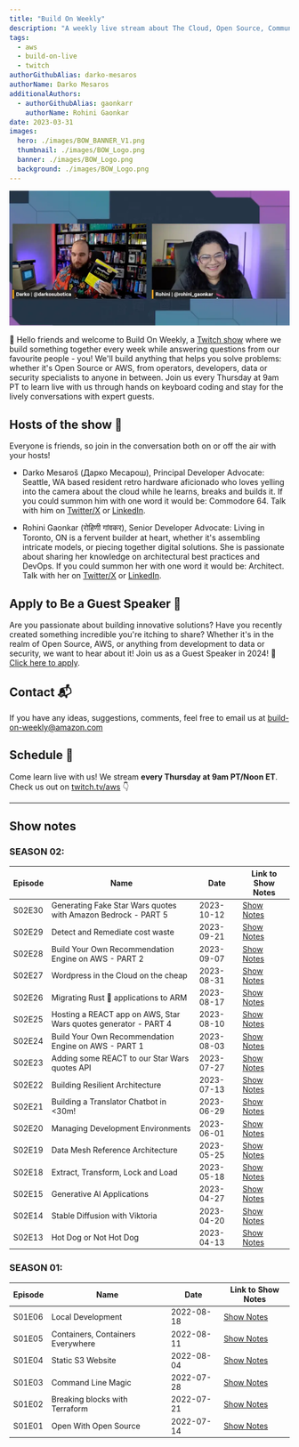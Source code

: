 ```yaml
---
title: "Build On Weekly"
description: "A weekly live stream about The Cloud, Open Source, Community and everything in between"
tags:
  - aws
  - build-on-live
  - twitch
authorGithubAlias: darko-mesaros
authorName: Darko Mesaros 
additionalAuthors: 
  - authorGithubAlias: gaonkarr
    authorName: Rohini Gaonkar
date: 2023-03-31
images:
  hero: ./images/BOW_BANNER_V1.png
  thumbnail: ./images/BOW_Logo.png
  banner: ./images/BOW_Logo.png
  background: ./images/BOW_Logo.png
---
```


![Image of Rohini and Darko enjoying the live stream together](images/wpfordarko-rohini.webp)

👋 Hello friends and welcome to Build On Weekly, a [Twitch show](https://www.twitch.tv/aws) where we build something together every week while answering questions from our favourite people - you! We'll build anything that helps you solve problems: whether it's Open Source or AWS, from operators, developers, data or security specialists to anyone in between. Join us every Thursday at 9am PT to learn live with us through hands on keyboard coding and stay for the lively conversations with expert guests.

## Hosts of the show 🎤

Everyone is friends, so join in the conversation both on or off the air with your hosts!

- Darko Mesaroš (Дарко Месарош), Principal Developer Advocate: Seattle, WA based resident retro hardware aficionado who loves yelling into the camera about the cloud while he learns, breaks and builds it. If you could summon him with one word it would be: Commodore 64. Talk with him on [Twitter/X](https://twitter.com/darkosubotica) or [LinkedIn](https://www.linkedin.com/in/darko-mesaros/).

- Rohini Gaonkar (रोहिणी गांवकर), Senior Developer Advocate: Living in Toronto, ON is a fervent builder at heart, whether it's assembling intricate models, or piecing together digital solutions. She is passionate about sharing her knowledge on architectural best practices and DevOps. If you could summon her with one word it would be: Architect. Talk with her on [Twitter/X](https://twitter.com/rohini_gaonkar) or [LinkedIn](https://www.linkedin.com/in/rohinigaonkar/).

## Apply to Be a Guest Speaker 📅

Are you passionate about building innovative solutions? Have you recently created something incredible you're itching to share? Whether it's in the realm of Open Source, AWS, or anything from development to data or security, we want to hear about it! Join us as a Guest Speaker in 2024! 🔗 [Click here to apply](https://pulse.aws/application/T7WYU0QT).

## Contact 📬

If you have any ideas, suggestions, comments, feel free to email us at [build-on-weekly@amazon.com](mailto:build-on-weekly@amazon.com)

## Schedule 📆

Come learn live with us! We stream **every Thursday at 9am PT/Noon ET**. Check us out on [twitch.tv/aws](https://twitch.tv/aws) 👇
<a href="https://twitch.tv/aws"><img src="images/twitch_button_small.jpg" style="margin-left: 0" alt=""/></a>

---

## Show notes

### SEASON 02:

| Episode | Name | Date | Link to Show Notes
|--|--|--|--|
| S02E30 | Generating Fake Star Wars quotes with Amazon Bedrock - PART 5 | 2023-10-12 | [Show Notes](/livestreams/build-on-weekly/2023-10-12) |
| S02E29 | Detect and Remediate cost waste | 2023-09-21 | [Show Notes](/livestreams/build-on-weekly/2023-09-21) |
| S02E28 | Build Your Own Recommendation Engine on AWS - PART 2 | 2023-09-07 | [Show Notes](/livestreams/build-on-weekly/2023-09-07) |
| S02E27 | Wordpress in the Cloud on the cheap | 2023-08-31 | [Show Notes](/livestreams/build-on-weekly/2023-08-31) |
| S02E26 | Migrating Rust 🦀 applications to ARM | 2023-08-17 | [Show Notes](/livestreams/build-on-weekly/2023-08-17) |
| S02E25 | Hosting a REACT app on AWS, Star Wars quotes generator - PART 4 | 2023-08-10 | [Show Notes](/livestreams/build-on-weekly/2023-08-10) |
| S02E24 | Build Your Own Recommendation Engine on AWS - PART 1 | 2023-08-03 | [Show Notes](/livestreams/build-on-weekly/2023-08-03) |
| S02E23 | Adding some REACT to our Star Wars quotes API | 2023-07-27 | [Show Notes](/livestreams/build-on-weekly/2023-07-27) |
| S02E22 | Building Resilient Architecture | 2023-07-13 | [Show Notes](/livestreams/build-on-weekly/2023-07-13) |
| S02E21 | Building a Translator Chatbot in <30m!| 2023-06-29 | [Show Notes](/livestreams/build-on-weekly/2023-06-29) |
| S02E20 | Managing Development Environments| 2023-06-01 | [Show Notes](/livestreams/build-on-weekly/2023-06-01) |
| S02E19 | Data Mesh Reference Architecture| 2023-05-25 | [Show Notes](/livestreams/build-on-weekly/2023-05-25) |
| S02E18 | Extract, Transform, Lock and Load| 2023-05-18 | [Show Notes](/livestreams/build-on-weekly/2023-05-18) |
| S02E15 | Generative AI Applications | 2023-04-27 | [Show Notes](/livestreams/build-on-weekly/2023-04-27) |
| S02E14 | Stable Diffusion with Viktoria | 2023-04-20 | [Show Notes](/livestreams/build-on-weekly/2023-04-20) |
| S02E13 | Hot Dog or Not Hot Dog | 2023-04-13 | [Show Notes](/livestreams/build-on-weekly/2023-04-13) |

### SEASON 01:

| Episode | Name | Date | Link to Show Notes
|--|--|--|--|
| S01E06 | Local Development | 2022-08-18  | [Show Notes](/livestreams/build-on-weekly/2022-08-18) |
| S01E05 | Containers, Containers Everywhere | 2022-08-11  | [Show Notes](/livestreams/build-on-weekly/2022-08-11) |
| S01E04 | Static S3 Website | 2022-08-04  | [Show Notes](/livestreams/build-on-weekly/2022-08-04) |
| S01E03 | Command Line Magic | 2022-07-28  | [Show Notes](/livestreams/build-on-weekly/2022-07-28) |
| S01E02 | Breaking blocks with Terraform | 2022-07-21  | [Show Notes](/livestreams/build-on-weekly/2022-07-21) |
| S01E01 | Open With Open Source | 2022-07-14  | [Show Notes](/livestreams/build-on-weekly/2022-07-14) |
